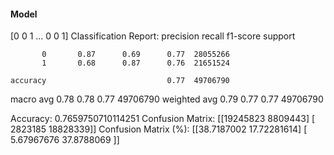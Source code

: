#### Model
[0 0 1 ... 0 0 1]
Classification Report:
              precision    recall  f1-score   support

           0       0.87      0.69      0.77  28055266
           1       0.68      0.87      0.76  21651524

    accuracy                           0.77  49706790
   macro avg       0.78      0.78      0.77  49706790
weighted avg       0.79      0.77      0.77  49706790

Accuracy: 0.7659750710114251
Confusion Matrix:
[[19245823  8809443]
 [ 2823185 18828339]]
Confusion Matrix (%):
[[38.7187002  17.72281614]
 [ 5.67967676 37.8788069 ]]
